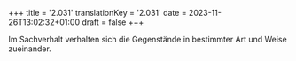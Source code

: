 +++
title = '2.031'
translationKey = '2.031'
date = 2023-11-26T13:02:32+01:00
draft = false
+++

Im Sachverhalt verhalten sich die Gegenstände in bestimmter Art und Weise zueinander.
